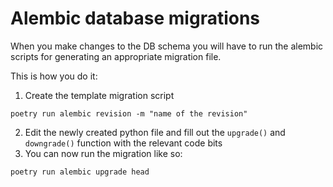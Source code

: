 # Alembic database migrations

When you make changes to the DB schema you will have to run the alembic scripts for generating an appropriate migration file.

This is how you do it:

1. Create the template migration script
```
poetry run alembic revision -m "name of the revision"
```
2. Edit the newly created python file and fill out the `upgrade()` and `downgrade()` function with the relevant code bits
3. You can now run the migration like so:
```
poetry run alembic upgrade head
```


